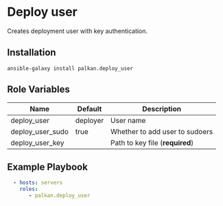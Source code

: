 Deploy user
========

Creates deployment user with key authentication.

Installation
--------------

`ansible-galaxy install palkan.deploy_user`

Role Variables
--------------

| Name              | Default | Description    |
|-------------------|---------|----------------|
| deploy_user       | deployer| User name      |
| deploy_user_sudo  | true    | Whether to add user to sudoers |
| deploy_user_key   |  | Path to key file (**required**) |

Example Playbook
-------------------------
```yml
  - hosts: servers
    roles:
       - palkan.deploy_user
```
